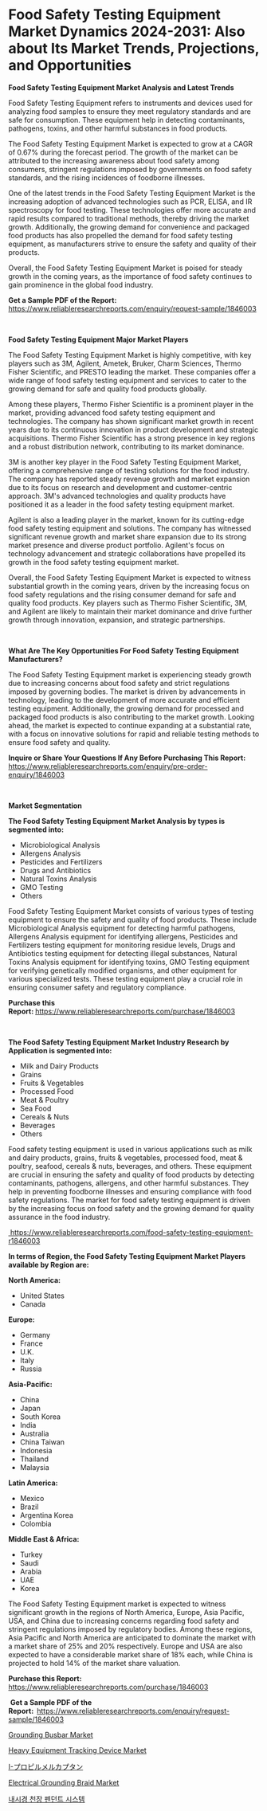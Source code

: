<p><h1>Food Safety Testing Equipment Market Dynamics 2024-2031: Also about Its Market Trends, Projections, and Opportunities</h1></p><p><strong>Food Safety Testing Equipment Market Analysis and Latest Trends</strong></p>
<p><p>Food Safety Testing Equipment refers to instruments and devices used for analyzing food samples to ensure they meet regulatory standards and are safe for consumption. These equipment help in detecting contaminants, pathogens, toxins, and other harmful substances in food products.</p><p>The Food Safety Testing Equipment Market is expected to grow at a CAGR of 0.67% during the forecast period. The growth of the market can be attributed to the increasing awareness about food safety among consumers, stringent regulations imposed by governments on food safety standards, and the rising incidences of foodborne illnesses.</p><p>One of the latest trends in the Food Safety Testing Equipment Market is the increasing adoption of advanced technologies such as PCR, ELISA, and IR spectroscopy for food testing. These technologies offer more accurate and rapid results compared to traditional methods, thereby driving the market growth. Additionally, the growing demand for convenience and packaged food products has also propelled the demand for food safety testing equipment, as manufacturers strive to ensure the safety and quality of their products.</p><p>Overall, the Food Safety Testing Equipment Market is poised for steady growth in the coming years, as the importance of food safety continues to gain prominence in the global food industry.</p></p>
<p><strong>Get a Sample PDF of the Report:&nbsp;</strong> <a href="https://www.reliableresearchreports.com/enquiry/request-sample/1846003">https://www.reliableresearchreports.com/enquiry/request-sample/1846003</a></p>
<p>&nbsp;</p>
<p><strong>Food Safety Testing Equipment Major Market Players</strong></p>
<p><p>The Food Safety Testing Equipment Market is highly competitive, with key players such as 3M, Agilent, Ametek, Bruker, Charm Sciences, Thermo Fisher Scientific, and PRESTO leading the market. These companies offer a wide range of food safety testing equipment and services to cater to the growing demand for safe and quality food products globally.</p><p>Among these players, Thermo Fisher Scientific is a prominent player in the market, providing advanced food safety testing equipment and technologies. The company has shown significant market growth in recent years due to its continuous innovation in product development and strategic acquisitions. Thermo Fisher Scientific has a strong presence in key regions and a robust distribution network, contributing to its market dominance.</p><p>3M is another key player in the Food Safety Testing Equipment Market, offering a comprehensive range of testing solutions for the food industry. The company has reported steady revenue growth and market expansion due to its focus on research and development and customer-centric approach. 3M's advanced technologies and quality products have positioned it as a leader in the food safety testing equipment market.</p><p>Agilent is also a leading player in the market, known for its cutting-edge food safety testing equipment and solutions. The company has witnessed significant revenue growth and market share expansion due to its strong market presence and diverse product portfolio. Agilent's focus on technology advancement and strategic collaborations have propelled its growth in the food safety testing equipment market.</p><p>Overall, the Food Safety Testing Equipment Market is expected to witness substantial growth in the coming years, driven by the increasing focus on food safety regulations and the rising consumer demand for safe and quality food products. Key players such as Thermo Fisher Scientific, 3M, and Agilent are likely to maintain their market dominance and drive further growth through innovation, expansion, and strategic partnerships.</p></p>
<p>&nbsp;</p>
<p><strong>What Are The Key Opportunities For Food Safety Testing Equipment Manufacturers?</strong></p>
<p><p>The Food Safety Testing Equipment market is experiencing steady growth due to increasing concerns about food safety and strict regulations imposed by governing bodies. The market is driven by advancements in technology, leading to the development of more accurate and efficient testing equipment. Additionally, the growing demand for processed and packaged food products is also contributing to the market growth. Looking ahead, the market is expected to continue expanding at a substantial rate, with a focus on innovative solutions for rapid and reliable testing methods to ensure food safety and quality.</p></p>
<p><strong>Inquire or Share Your Questions If Any Before Purchasing This Report:</strong> <a href="https://www.reliableresearchreports.com/enquiry/pre-order-enquiry/1846003">https://www.reliableresearchreports.com/enquiry/pre-order-enquiry/1846003</a></p>
<p>&nbsp;</p>
<p><strong>Market Segmentation</strong></p>
<p><strong>The Food Safety Testing Equipment Market Analysis by types is segmented into:</strong></p>
<p><ul><li>Microbiological Analysis</li><li>Allergens Analysis</li><li>Pesticides and Fertilizers</li><li>Drugs and Antibiotics</li><li>Natural Toxins Analysis</li><li>GMO Testing</li><li>Others</li></ul></p>
<p><p>Food Safety Testing Equipment Market consists of various types of testing equipment to ensure the safety and quality of food products. These include Microbiological Analysis equipment for detecting harmful pathogens, Allergens Analysis equipment for identifying allergens, Pesticides and Fertilizers testing equipment for monitoring residue levels, Drugs and Antibiotics testing equipment for detecting illegal substances, Natural Toxins Analysis equipment for identifying toxins, GMO Testing equipment for verifying genetically modified organisms, and other equipment for various specialized tests. These testing equipment play a crucial role in ensuring consumer safety and regulatory compliance.</p></p>
<p><strong>Purchase this Report:&nbsp;</strong><a href="https://www.reliableresearchreports.com/purchase/1846003">https://www.reliableresearchreports.com/purchase/1846003</a></p>
<p>&nbsp;</p>
<p><strong>The Food Safety Testing Equipment Market Industry Research by Application is segmented into:</strong></p>
<p><ul><li>Milk and Dairy Products</li><li>Grains</li><li>Fruits & Vegetables</li><li>Processed Food</li><li>Meat & Poultry</li><li>Sea Food</li><li>Cereals & Nuts</li><li>Beverages</li><li>Others</li></ul></p>
<p><p>Food safety testing equipment is used in various applications such as milk and dairy products, grains, fruits & vegetables, processed food, meat & poultry, seafood, cereals & nuts, beverages, and others. These equipment are crucial in ensuring the safety and quality of food products by detecting contaminants, pathogens, allergens, and other harmful substances. They help in preventing foodborne illnesses and ensuring compliance with food safety regulations. The market for food safety testing equipment is driven by the increasing focus on food safety and the growing demand for quality assurance in the food industry.</p></p>
<p><a href="https://www.reliableresearchreports.com/food-safety-testing-equipment-r1846003">&nbsp;https://www.reliableresearchreports.com/food-safety-testing-equipment-r1846003</a></p>
<p><strong>In terms of Region, the Food Safety Testing Equipment Market Players available by Region are:</strong></p>
<p>
    <p> <strong> North America: </strong>
        <ul>
            <li>United States</li>
            <li>Canada</li>
        </ul>
        </p> 
    <p> <strong> Europe: </strong>
        <ul>
            <li>Germany</li>
            <li>France</li>
            <li>U.K.</li>
            <li>Italy</li>
            <li>Russia</li>
        </ul>
        </p> 
    <p> <strong> Asia-Pacific: </strong>
        <ul>
            <li>China</li>
            <li>Japan</li>
            <li>South Korea</li>
            <li>India</li>
            <li>Australia</li>
            <li>China Taiwan</li>
            <li>Indonesia</li>
            <li>Thailand</li>
            <li>Malaysia</li>
        </ul>
        </p> 
    <p> <strong> Latin America: </strong>
        <ul>
            <li>Mexico</li>
            <li>Brazil</li>
            <li>Argentina Korea</li>
            <li>Colombia</li>
        </ul>
        </p> 
    <p> <strong> Middle East & Africa: </strong>
        <ul>
            <li>Turkey</li>
            <li>Saudi</li>
            <li>Arabia</li>
            <li>UAE</li>
            <li>Korea</li>
        </ul>
    </p>
    </p>
<p><p>The Food Safety Testing Equipment market is expected to witness significant growth in the regions of North America, Europe, Asia Pacific, USA, and China due to increasing concerns regarding food safety and stringent regulations imposed by regulatory bodies. Among these regions, Asia Pacific and North America are anticipated to dominate the market with a market share of 25% and 20% respectively. Europe and USA are also expected to have a considerable market share of 18% each, while China is projected to hold 14% of the market share valuation.</p></p>
<p><strong>Purchase this Report: </strong><a href="https://www.reliableresearchreports.com/purchase/1846003">https://www.reliableresearchreports.com/purchase/1846003</a></p>
<p>&nbsp;<strong>Get a Sample PDF of the Report:&nbsp;&nbsp;</strong><a href="https://www.reliableresearchreports.com/enquiry/request-sample/1846003">https://www.reliableresearchreports.com/enquiry/request-sample/1846003</a></p>
<p><strong></strong></p>
<p><p><a href="https://github.com/caominhtri712020/Market-Research-Report-List-1/blob/main/grounding-busbar-market.md">Grounding Busbar Market</a></p><p><a href="https://issuu.com/reportprime-2/docs/heavy-equipment-tracking-device-market-size-2030.p">Heavy Equipment Tracking Device Market</a></p><p><a href="https://github.com/FredaJerde/Market-Research-Report-List-1/blob/main/7241884152263.md">I-プロピルメルカプタン</a></p><p><a href="https://github.com/lamhaoka57/Market-Research-Report-List-1/blob/main/electrical-grounding-braid-market.md">Electrical Grounding Braid Market</a></p><p><a href="https://github.com/raap8632/Market-Research-Report-List-2/blob/main/6627973162202.md">내시경 천장 펜던트 시스템</a></p></p>